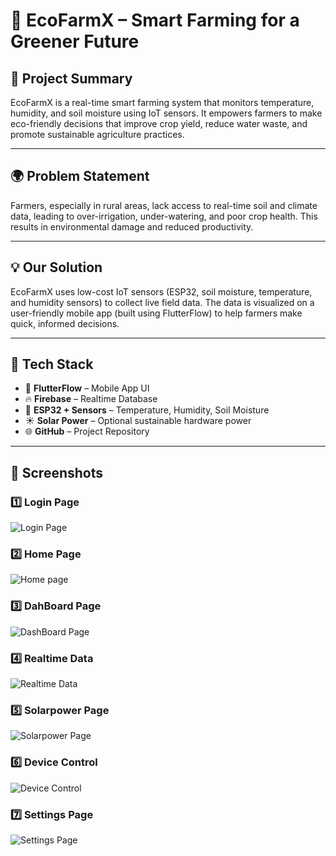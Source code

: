 # 🌱 EcoFarmX – Smart Farming for a Greener Future

## 🚀 Project Summary
EcoFarmX is a real-time smart farming system that monitors temperature, humidity, and soil moisture using IoT sensors. It empowers farmers to make eco-friendly decisions that improve crop yield, reduce water waste, and promote sustainable agriculture practices.

---

## 🌍 Problem Statement
Farmers, especially in rural areas, lack access to real-time soil and climate data, leading to over-irrigation, under-watering, and poor crop health. This results in environmental damage and reduced productivity.

---

## 💡 Our Solution
EcoFarmX uses low-cost IoT sensors (ESP32, soil moisture, temperature, and humidity sensors) to collect live field data. The data is visualized on a user-friendly mobile app (built using FlutterFlow) to help farmers make quick, informed decisions.

---

## 🔧 Tech Stack
- 📱 **FlutterFlow** – Mobile App UI
- 🔥 **Firebase** – Realtime Database
- 🧠 **ESP32 + Sensors** – Temperature, Humidity, Soil Moisture
- ☀️ **Solar Power** – Optional sustainable hardware power
- 🌐 **GitHub** – Project Repository

---

## 📸 Screenshots

### 1️⃣ Login Page
![Login Page](https://raw.githubusercontent.com/Champia-MN/EcoFarmX-Digigreen/main/Login_page.jpg)

### 2️⃣ Home Page
![Home page](https://raw.githubusercontent.com/Champia-MN/EcoFarmX-Digigreen/main/Home_page.jpg)

### 3️⃣ DahBoard Page
![DashBoard Page](https://raw.githubusercontent.com/Champia-MN/EcoFarmX-Digigreen/main/DashBoard_Page.jpg)

### 4️⃣ Realtime Data
![Realtime Data](https://raw.githubusercontent.com/Champia-MN/EcoFarmX-Digigreen/main/Realtime_data.jpg)

### 5️⃣ Solarpower Page
![Solarpower Page](https://raw.githubusercontent.com/Champia-MN/EcoFarmX-Digigreen/main/Solarpower_Page.jpg)

### 6️⃣ Device Control
![Device Control](https://raw.githubusercontent.com/Champia-MN/EcoFarmX-Digigreen/main/Device_Control.jpg)

### 7️⃣ Settings Page
![Settings Page](https://raw.githubusercontent.com/Champia-MN/EcoFarmX-Digigreen/main/Settings_Page.jpg)
